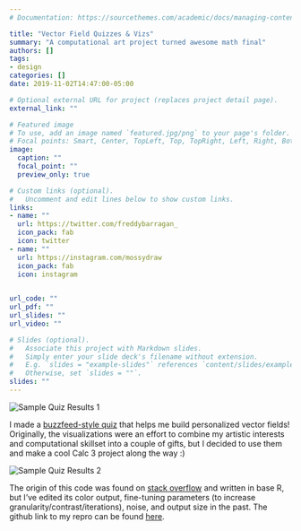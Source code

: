 ```yaml
---
# Documentation: https://sourcethemes.com/academic/docs/managing-content/

title: "Vector Field Quizzes & Vizs"
summary: "A computational art project turned awesome math final"
authors: []
tags: 
- design
categories: []
date: 2019-11-02T14:47:00-05:00

# Optional external URL for project (replaces project detail page).
external_link: ""

# Featured image
# To use, add an image named `featured.jpg/png` to your page's folder.
# Focal points: Smart, Center, TopLeft, Top, TopRight, Left, Right, BottomLeft, Bottom, BottomRight.
image:
  caption: ""
  focal_point: ""
  preview_only: true

# Custom links (optional).
#   Uncomment and edit lines below to show custom links.
links:
- name: ""
  url: https://twitter.com/freddybarragan_
  icon_pack: fab
  icon: twitter
- name: ""
  url: https://instagram.com/mossydraw
  icon_pack: fab
  icon: instagram
  

url_code: ""
url_pdf: ""
url_slides: ""
url_video: ""

# Slides (optional).
#   Associate this project with Markdown slides.
#   Simply enter your slide deck's filename without extension.
#   E.g. `slides = "example-slides"` references `content/slides/example-slides.md`.
#   Otherwise, set `slides = ""`.
slides: ""
---
```


![Sample Quiz Results 1](/media/vectorviz1.png)

I made a [buzzfeed-style quiz](https://docs.google.com/forms/d/1BiegzgnQxC45FrufjcSpS9_FzFtgWOX1YtPGNAyqQc8/edit) that helps me build personalized vector fields! Originally, the visualizations were an effort to combine my artistic interests and computational skillset into a couple of gifts, but I decided to use them and make a cool Calc 3 project along the way :)

![Sample Quiz Results 2](/media/vectorviz2.png)

The origin of this code was found on [stack overflow](https://stackoverflow.com/questions/14936504/vector-field-visualisation-r/14939043) and written in base R, but I’ve edited its color output, fine-tuning parameters (to increase granularity/contrast/iterations), noise, and output size in the past. The github link to my repro can be found [here](https://github.com/freddy-barragan/website/blob/master/content/project/vectorviz/vector_field_barragan.Rmd).

